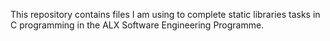This repository contains files I am using to complete static libraries tasks in C programming in the ALX Software Engineering Programme.
